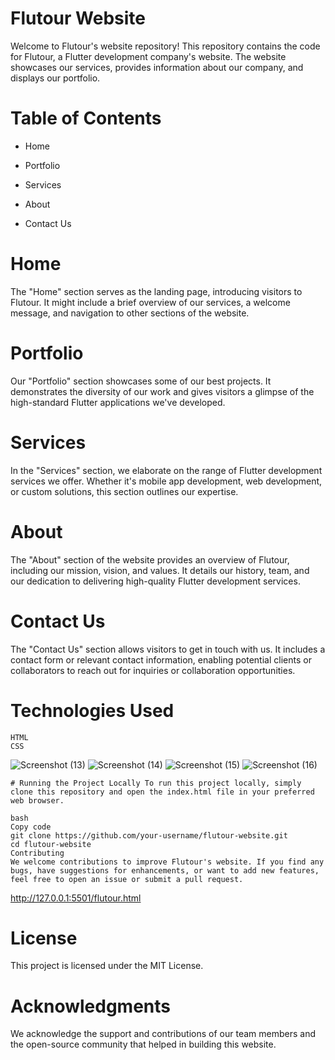   

# Flutour Website
Welcome to Flutour's website repository! This repository contains the code for Flutour, a Flutter development company's website. The website showcases our services, provides information about our company, and displays our portfolio.
 
# Table of Contents

+ Home
* Portfolio
- Services
+ About
- Contact Us


# Home
The "Home" section serves as the landing page, introducing visitors to Flutour. It might include a brief overview of our services, a welcome message, and navigation to other sections of the website.

# Portfolio
Our "Portfolio" section showcases some of our best projects. It demonstrates the diversity of our work and gives visitors a glimpse of the high-standard Flutter applications we've developed.

# Services
In the "Services" section, we elaborate on the range of Flutter development services we offer. Whether it's mobile app development, web development, or custom solutions, this section outlines our expertise.

# About
The "About" section of the website provides an overview of Flutour, including our mission, vision, and values. It details our history, team, and our dedication to delivering high-quality Flutter development services.

# Contact Us
The "Contact Us" section allows visitors to get in touch with us. It includes a contact form or relevant contact information, enabling potential clients or collaborators to reach out for inquiries or collaboration opportunities.



# Technologies Used
```
HTML
CSS
```
![Screenshot (13)](https://github.com/jezzyll/Flutour/assets/119606762/561c1866-58bf-46a1-835a-5b343bf6f977)
![Screenshot (14)](https://github.com/jezzyll/Flutour/assets/119606762/b9a1cefa-55c0-4b23-920a-0548e10cbacc)
![Screenshot (15)](https://github.com/jezzyll/Flutour/assets/119606762/e3e78e37-8f0d-4bb6-8b1b-cecca8d4dd8d)
![Screenshot (16)](https://github.com/jezzyll/Flutour/assets/119606762/5dec5816-26e0-42c9-8c5e-bf01e497a13e)

`# Running the Project Locally
To run this project locally, simply clone this repository and open the index.html file in your preferred web browser.`

```
bash
Copy code
git clone https://github.com/your-username/flutour-website.git
cd flutour-website
Contributing
We welcome contributions to improve Flutour's website. If you find any bugs, have suggestions for enhancements, or want to add new features, feel free to open an issue or submit a pull request.
```

http://127.0.0.1:5501/flutour.html

# License
This project is licensed under the MIT License.

# Acknowledgments
We acknowledge the support and contributions of our team members and the open-source community that helped in building this website.
